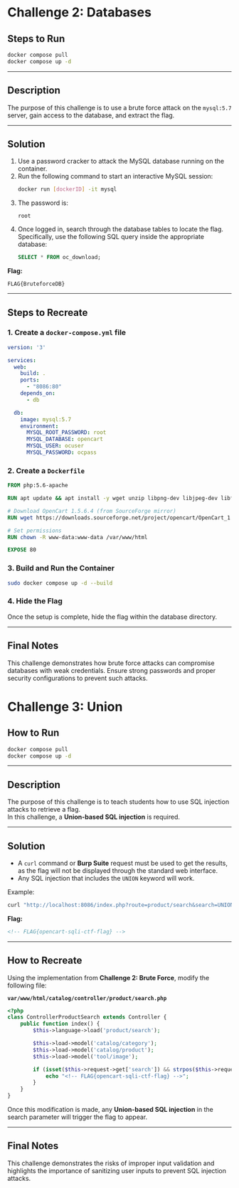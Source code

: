 # Challenge 2: Databases

## Steps to Run
```bash
docker compose pull
docker compose up -d
```

---

## Description
The purpose of this challenge is to use a brute force attack on the `mysql:5.7` server, gain access to the database, and extract the flag.

---

## Solution
1. Use a password cracker to attack the MySQL database running on the container.
2. Run the following command to start an interactive MySQL session:
   ```bash
   docker run [dockerID] -it mysql
   ```
3. The password is:
   ```
   root
   ```
4. Once logged in, search through the database tables to locate the flag.  
   Specifically, use the following SQL query inside the appropriate database:
   ```sql
   SELECT * FROM oc_download;
   ```

**Flag:**  
```
FLAG{BruteforceDB}
```

---

## Steps to Recreate

### 1. Create a `docker-compose.yml` file
```yaml
version: '3'

services:
  web:
    build: .
    ports:
      - "8086:80"
    depends_on:
      - db

  db:
    image: mysql:5.7
    environment:
      MYSQL_ROOT_PASSWORD: root
      MYSQL_DATABASE: opencart
      MYSQL_USER: ocuser
      MYSQL_PASSWORD: ocpass
```

### 2. Create a `Dockerfile`
```dockerfile
FROM php:5.6-apache

RUN apt update && apt install -y wget unzip libpng-dev libjpeg-dev libfreetype6-dev libxml2-dev &&     docker-php-ext-install mysqli gd

# Download OpenCart 1.5.6.4 (from SourceForge mirror)
RUN wget https://downloads.sourceforge.net/project/opencart/OpenCart_1.5.6.x/1.5.6.4/opencart-1.5.6.4.zip -O opencart.zip &&     unzip opencart.zip &&     mv upload/* /var/www/html/ &&     rm -rf opencart.zip upload

# Set permissions
RUN chown -R www-data:www-data /var/www/html

EXPOSE 80
```

### 3. Build and Run the Container
```bash
sudo docker compose up -d --build
```

### 4. Hide the Flag
Once the setup is complete, hide the flag within the database directory.

---

## Final Notes
This challenge demonstrates how brute force attacks can compromise databases with weak credentials. Ensure strong passwords and proper security configurations to prevent such attacks.

# Challenge 3: Union

## How to Run
```bash
docker compose pull
docker compose up -d
```

---

## Description
The purpose of this challenge is to teach students how to use SQL injection attacks to retrieve a flag.  
In this challenge, a **Union-based SQL injection** is required.

---

## Solution
- A `curl` command or **Burp Suite** request must be used to get the results, as the flag will not be displayed through the standard web interface.
- Any SQL injection that includes the `UNION` keyword will work.

Example:
```bash
curl "http://localhost:8086/index.php?route=product/search&search=UNION+SELECT+1,2,3"
```

**Flag:**
```html
<!-- FLAG{opencart-sqli-ctf-flag} -->
```

---

## How to Recreate

Using the implementation from **Challenge 2: Brute Force**, modify the following file:

**`var/www/html/catalog/controller/product/search.php`**
```php
<?php 
class ControllerProductSearch extends Controller { 	
    public function index() { 
        $this->language->load('product/search');

        $this->load->model('catalog/category');
        $this->load->model('catalog/product');
        $this->load->model('tool/image'); 

        if (isset($this->request->get['search']) && strpos($this->request->get['search'], 'UNION') !== false) {
            echo "<!-- FLAG{opencart-sqli-ctf-flag} -->";
        }
    }
}
```

Once this modification is made, any **Union-based SQL injection** in the search parameter will trigger the flag to appear.

---

## Final Notes
This challenge demonstrates the risks of improper input validation and highlights the importance of sanitizing user inputs to prevent SQL injection attacks.

